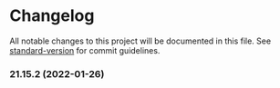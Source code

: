 # Changelog

All notable changes to this project will be documented in this file. See [standard-version](https://github.com/conventional-changelog/standard-version) for commit guidelines.

### 21.15.2 (2022-01-26)

